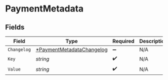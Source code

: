# PaymentMetadata


## Fields

| Field                                                                        | Type                                                                         | Required                                                                     | Description                                                                  |
| ---------------------------------------------------------------------------- | ---------------------------------------------------------------------------- | ---------------------------------------------------------------------------- | ---------------------------------------------------------------------------- |
| `Changelog`                                                                  | [*PaymentMetadataChangelog](../../models/shared/paymentmetadatachangelog.md) | :heavy_minus_sign:                                                           | N/A                                                                          |
| `Key`                                                                        | *string*                                                                     | :heavy_check_mark:                                                           | N/A                                                                          |
| `Value`                                                                      | *string*                                                                     | :heavy_check_mark:                                                           | N/A                                                                          |